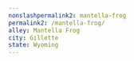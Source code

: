 ```yaml
---
﻿nonslashpermalink2: mantella-frog
permalink2: /mantella-frog/
alley: Mantella Frog
city: Gillette
state: Wyoming
---
```

